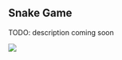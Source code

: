 ## Snake Game
TODO: description coming soon

[![](https://mermaid.ink/img/pako:eNqNkVFLwzAQx79KuacOupFmXbvlTd2LoCDqk-se0ubWBdekpImoY9_dpN0QFMR7yN3l__sn4XKEWgsEBtzUe2mxts7gtELLSxX5aIx2XcQ7GdcH7cRkc_Vwuy3VKPZo3mSNkahiwS2veI-TzfpcbSOpgvEHKvvXNA7rZPNkteHNHyD9DxgymnhMnh3yNzrComJ30XQaPbKRO--Gx7DnIFz_EuhFEBUk0BgpgFnjMIEWTctDC8eAl2D32GIJzJcCd9wdbAmlOnlbx9WL1u3F6YfZ7IHt-KH3nev81HAteWP4N4JKoLnRTllgRZYNZwA7wjuwjMxn89WK5iQnWZ4tlnkCH8AooTOS5nSZZqs8nadpcUrgc7iWzJbFgvjwnqIgdEETQCH9PO_Hbx9-__QFUXWkYw?type=png)](https://mermaid.live/edit#pako:eNqNkVFLwzAQx79KuacOupFmXbvlTd2LoCDqk-se0ubWBdekpImoY9_dpN0QFMR7yN3l__sn4XKEWgsEBtzUe2mxts7gtELLSxX5aIx2XcQ7GdcH7cRkc_Vwuy3VKPZo3mSNkahiwS2veI-TzfpcbSOpgvEHKvvXNA7rZPNkteHNHyD9DxgymnhMnh3yNzrComJ30XQaPbKRO--Gx7DnIFz_EuhFEBUk0BgpgFnjMIEWTctDC8eAl2D32GIJzJcCd9wdbAmlOnlbx9WL1u3F6YfZ7IHt-KH3nev81HAteWP4N4JKoLnRTllgRZYNZwA7wjuwjMxn89WK5iQnWZ4tlnkCH8AooTOS5nSZZqs8nadpcUrgc7iWzJbFgvjwnqIgdEETQCH9PO_Hbx9-__QFUXWkYw)
